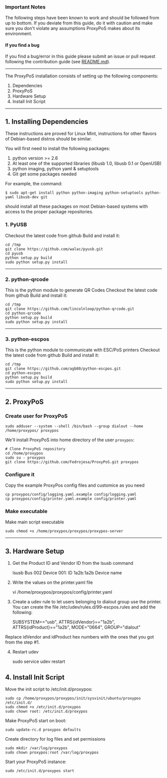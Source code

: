 ### Important Notes

The following steps have been known to work and should be followed from up to bottom.
If you deviate from this guide, do it with caution and make sure you don't violate
any assumptions ProxyPoS makes about its environment. 

#### If you find a bug

If you find a bug/error in this guide please submit an issue or pull request
following the contribution guide (see [README.md](README.md)).

- - -

The ProxyPoS installation consists of setting up the following components:

1. Dependencies
2. ProxyPoS
3. Hardware Setup
4. Install Init Script

----------

## 1. Installing Dependencies
These instructions are proved for Linux Mint, instructions for other flavors of Debian-based distros should be similar.

You will first need to install the following packages:

1. python version >= 2.6
2. At least one of the supported libraries (libusb 1.0, libusb 0.1 or OpenUSB)
3. python imaging, python yaml & setuptools
4. Git get some packages needed

For example, the command:

```$ sudo apt-get install python python-imaging python-setuptools python-yaml libusb-dev git```

should install all these packages on most Debian-based systems with access to the proper package repositories.

### 1. PyUSB
Checkout the latest code from github
Build and install it:

    cd /tmp
    git clone https://github.com/walac/pyusb.git
    cd pyusb
    python setup.py build
    sudo python setup.py install

----------

### 2. python-qrcode
This is the python module to generate QR Codes
Checkout the latest code from github
Build and install it:

    cd /tmp
    git clone https://github.com/lincolnloop/python-qrcode.git
    cd python-qrcode
    python setup.py build
    sudo python setup.py install

----------
    
### 3. python-escpos
This is the python module to communicate with ESC/PoS printers
Checkout the latest code from github
Build and install it:

    cd /tmp
    git clone https://github.com/agb80/python-escpos.git
    cd python-escpos
    python setup.py build
    sudo python setup.py install

----------

## 2. ProxyPoS

### Create user for ProxyPoS

    sudo adduser --system --shell /bin/bash --group dialout --home /home/proxypos/ proxypos
    
We'll install ProxyPoS into home directory of the user `proxypos`:

    # Clone ProxyPoS repository
    cd /home/proxypos
    sudo su - proxypos
    git clone https://github.com/Fedrojesa/ProxyPoS.git proxypos
    
### Configure it
Copy the example ProxyPos config files and customice as you need

    cp proxypos/config/logging.yaml.example config/logging.yaml
    cp proxypos/config/printer.yaml.example config/printer.yaml


### Make executable
Make main script executable

    sudo chmod +x /home/proxypos/proxypos/proxypos-server
    
----------

## 3. Hardware Setup
1. Get the Product ID and Vendor ID from the lsusb command

    lsusb
    Bus 002 Device 001: ID 1a2b:1a2b Device name
    
2. Write the values on the printer.yaml file

    vi /home/proxypos/proxypos/config/printer.yaml

3. Create a udev rule to let users belonging to dialout group use the printer. 
You can create the file /etc/udev/rules.d/99-escpos.rules and add the following:

    SUBSYSTEM=="usb", ATTRS{idVendor}=="1a2b", ATTRS{idProduct}=="1a2b", MODE="0664", GROUP="dialout"
    
Replace idVendor and idProduct hex numbers with the ones that you got from the step #1. 

4. Restart udev

    sudo service udev restart
    
## 4. Install Init Script

Move the init script to  /etc/init.d/proxypos:

    sudo cp /home/proxypos/proxypos/init/sysvinit/ubuntu/proxypos /etc/init.d/
    sudo chmod +x /etc/init.d/proxypos
    sudo chown root: /etc/init.d/proxypos

Make ProxyPoS start on boot:

    sudo update-rc.d proxypos defaults
    
Create directory for log files and set permissions

    sudo mkdir /var/log/proxypos
    sudo chown proxypos:root /var/log/proxypos
    
Start your ProxyPoS instance:

    sudo /etc/init.d/proxypos start
    